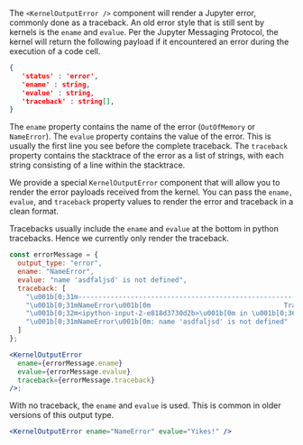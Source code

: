 The `<KernelOutputError />` component will render a Jupyter error, commonly done as a traceback. An old error style that is still sent by kernels is the `ename` and `evalue`. Per the Jupyter Messaging Protocol, the kernel will return the following payload if it encountered an error during the execution of a code cell.

```json
{
   'status' : 'error',
   'ename' : string,
   'evalue' : string,
   'traceback' : string[],
}
```

The `ename` property contains the name of the error (`OutOfMemory` or `NameError`). The `evalue` property contains the value of the error. This is usually the first line you see before the complete traceback. The `traceback` property contains the stacktrace of the error as a list of strings, with each string consisting of a line within the stacktrace.

We provide a special `KernelOutputError` component that will allow you to render the error payloads received from the kernel. You can pass the `ename,` `evalue`, and `traceback` property values to render the error and traceback in a clean format.

Tracebacks usually include the `ename` and `evalue` at the bottom in python tracebacks. Hence we currently only render the traceback.

```jsx
const errorMessage = {
  output_type: "error",
  ename: "NameError",
  evalue: "name 'asdfaljsd' is not defined",
  traceback: [
    "\u001b[0;31m---------------------------------------------------------------------------\u001b[0m",
    "\u001b[0;31mNameError\u001b[0m                                 Traceback (most recent call last)",
    "\u001b[0;32m<ipython-input-2-e818d3730d2b>\u001b[0m in \u001b[0;36m<module>\u001b[0;34m()\u001b[0m\n\u001b[0;32m----> 1\u001b[0;31m \u001b[0masdfaljsd\u001b[0m\u001b[0;34m\u001b[0m\u001b[0m\n\u001b[0m",
    "\u001b[0;31mNameError\u001b[0m: name 'asdfaljsd' is not defined"
  ]
};

<KernelOutputError
  ename={errorMessage.ename}
  evalue={errorMessage.evalue}
  traceback={errorMessage.traceback}
/>;
```

With no traceback, the `ename` and `evalue` is used. This is common in older versions of this output type.

```jsx
<KernelOutputError ename="NameError" evalue="Yikes!" />
```
